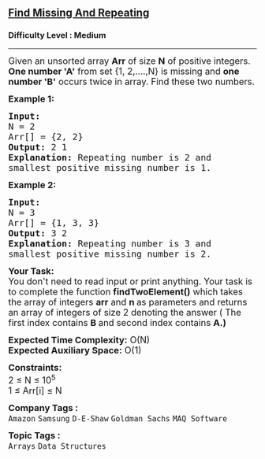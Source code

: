 <h2><a href="https://www.geeksforgeeks.org/problems/find-missing-and-repeating2512/1?page=1&category=Arrays&difficulty=Medium&sprint=94ade6723438d94ecf0c00c3937dad55&sortBy=submissions">Find Missing And Repeating</a></h2><h3>Difficulty Level : Medium</h3><hr><div class="problems_problem_content__Xm_eO"><p><span style="font-size:18px">Given an unsorted array <strong>Arr</strong> of size <strong>N</strong> of positive integers. <strong>One number 'A'</strong> from set {1, 2,....,N} is missing and <strong>one number 'B'</strong> occurs twice in array. Find these two numbers.</span></p>

<p><span style="font-size:18px"><strong>Example 1:</strong></span></p>

<pre><span style="font-size:18px"><strong>Input:
</strong>N = 2
Arr[] = {2, 2}
<strong>Output:</strong> 2 1
<strong>Explanation:</strong> Repeating number is 2 and 
smallest positive missing number is 1.
</span></pre>

<p><span style="font-size:18px"><strong>Example 2:</strong></span></p>

<pre><span style="font-size:18px"><strong>Input:
</strong>N = 3
Arr[] = {1, 3, 3}
<strong>Output:</strong> 3 2
<strong>Explanation:</strong>&nbsp;Repeating number is 3 and 
smallest positive missing number is 2.
</span></pre>

<p><span style="font-size:18px"><strong>Your Task:</strong><br>
You don't need to read input or print anything. Your task is to complete the function&nbsp;<strong>findTwoElement()</strong>&nbsp;which takes the&nbsp;array of integers&nbsp;<strong>arr</strong>&nbsp;and&nbsp;<strong>n&nbsp;</strong>as parameters and returns an array of integers of size 2 denoting the answer ( The first index contains&nbsp;<strong>B&nbsp;</strong>and second index contains&nbsp;<strong>A.)</strong></span></p>

<p><span style="font-size:18px"><strong>Expected Time Complexity:</strong>&nbsp;O(N)<br>
<strong>Expected Auxiliary Space:</strong>&nbsp;O(1)</span></p>

<p><span style="font-size:18px"><strong>Constraints:</strong><br>
2 ≤ N ≤ 10<sup>5</sup><br>
1 ≤ Arr[i] ≤ N</span></p>
</div><p><span style=font-size:18px><strong>Company Tags : </strong><br><code>Amazon</code>&nbsp;<code>Samsung</code>&nbsp;<code>D-E-Shaw</code>&nbsp;<code>Goldman Sachs</code>&nbsp;<code>MAQ Software</code>&nbsp;<br><p><span style=font-size:18px><strong>Topic Tags : </strong><br><code>Arrays</code>&nbsp;<code>Data Structures</code>&nbsp;